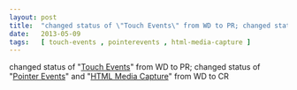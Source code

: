 ```yaml
---
layout: post
title:  "changed status of \"Touch Events\" from WD to PR; changed status of \"Pointer Events\" and \"HTML Media Capture\" from WD to CR"
date:   2013-05-09
tags:   [ touch-events , pointerevents , html-media-capture ]
---
```


changed status of "[Touch Events](/spec/touch-events)" from WD to PR; changed status of "[Pointer Events](/spec/pointerevents)" and "[HTML Media Capture](/spec/html-media-capture)" from WD to CR

